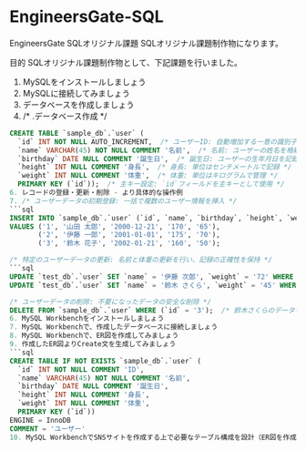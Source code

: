 # EngineersGate-SQL
EngineersGate SQLオリジナル課題
SQLオリジナル課題制作物になります。

目的
SQLオリジナル課題制作物として、下記課題を行いました。

1. MySQLをインストールしましょう
2. MySQLに接続してみましょう
3. データベースを作成しましょう
4. /* .データベース作成 */
```sql
CREATE TABLE `sample_db`.`user` (
  `id` INT NOT NULL AUTO_INCREMENT,  /* ユーザーID: 自動増加する一意の識別子 */
  `name` VARCHAR(45) NOT NULL COMMENT '名前',  /* 名前: ユーザーの姓名を格納 */
  `birthday` DATE NULL COMMENT '誕生日',  /* 誕生日: ユーザーの生年月日を記録 */
  `height` INT NULL COMMENT '身長',  /* 身長: 単位はセンチメートルで記録 */
  `weight` INT NULL COMMENT '体重',  /* 体重: 単位はキログラムで管理 */
  PRIMARY KEY (`id`));  /* 主キー設定: `id`フィールドを主キーとして使用 */
6. レコードの登録・更新・削除 - より具体的な操作例
7. /* ユーザーデータの初期登録: 一括で複数のユーザー情報を挿入 */
```sql
INSERT INTO `sample_db`.`user` (`id`, `name`, `birthday`, `height`, `weight`)
VALUES ('1', '山田 太郎', '2000-12-21', '170', '65'),
       ('2', '伊藤 一郎', '2001-01-01', '175', '70'),
       ('3', '鈴木 花子', '2002-01-21', '160', '50');

/* 特定のユーザーデータの更新: 名前と体重の更新を行い、記録の正確性を保持 */
```sql
UPDATE `test_db`.`user` SET `name` = '伊藤 次郎', `weight` = '72' WHERE (`id` = '2');  /* 伊藤一郎のデータを更新 */
UPDATE `test_db`.`user` SET `name` = '鈴木 さくら', `weight` = '45' WHERE (`id` = '3');  /* 鈴木花子の名前と体重を更新 */

/* ユーザーデータの削除: 不要になったデータの安全な削除 */
DELETE FROM `sample_db`.`user` WHERE (`id` = '3');  /* 鈴木さくらのデータを削除 */
6. MySQL Workbenchをインストールしましょう
7. MySQL Workbenchで、作成したデータベースに接続しましょう
8. MySQL Workbenchで、ER図を作成してみましょう
9. 作成したER図よりCreate文を生成してみましょう
```sql
CREATE TABLE IF NOT EXISTS `sample_db`.`user` (
  `id` INT NOT NULL COMMENT 'ID',
  `name` VARCHAR(45) NOT NULL COMMENT '名前',
  `birthday` DATE NULL COMMENT '誕生日',
  `height` INT NULL COMMENT '身長',
  `weight` INT NULL COMMENT '体重',
  PRIMARY KEY (`id`))
ENGINE = InnoDB
COMMENT = 'ユーザー'
10. MySQL WorkbenchでSNSサイトを作成する上で必要なテーブル構成を設計（ER図を作成する）してみましょう


